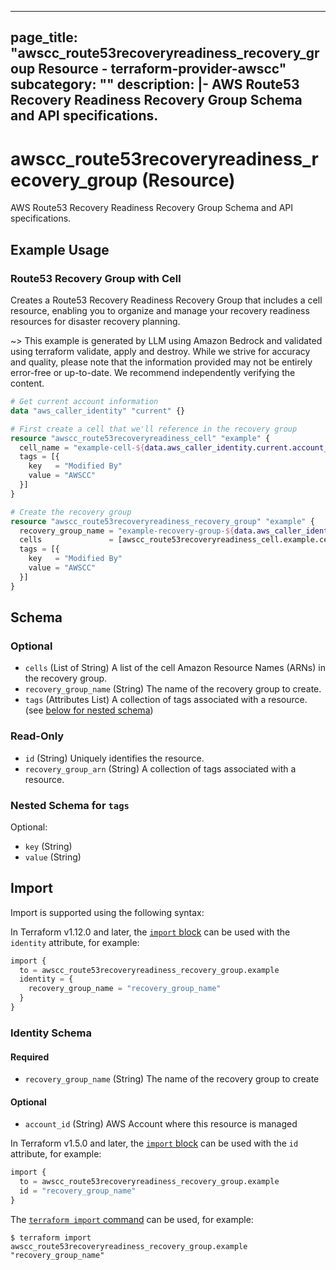 
---
page_title: "awscc_route53recoveryreadiness_recovery_group Resource - terraform-provider-awscc"
subcategory: ""
description: |-
  AWS Route53 Recovery Readiness Recovery Group Schema and API specifications.
---

# awscc_route53recoveryreadiness_recovery_group (Resource)

AWS Route53 Recovery Readiness Recovery Group Schema and API specifications.

## Example Usage

### Route53 Recovery Group with Cell

Creates a Route53 Recovery Readiness Recovery Group that includes a cell resource, enabling you to organize and manage your recovery readiness resources for disaster recovery planning.

~> This example is generated by LLM using Amazon Bedrock and validated using terraform validate, apply and destroy. While we strive for accuracy and quality, please note that the information provided may not be entirely error-free or up-to-date. We recommend independently verifying the content.

```terraform
# Get current account information
data "aws_caller_identity" "current" {}

# First create a cell that we'll reference in the recovery group
resource "awscc_route53recoveryreadiness_cell" "example" {
  cell_name = "example-cell-${data.aws_caller_identity.current.account_id}"
  tags = [{
    key   = "Modified By"
    value = "AWSCC"
  }]
}

# Create the recovery group
resource "awscc_route53recoveryreadiness_recovery_group" "example" {
  recovery_group_name = "example-recovery-group-${data.aws_caller_identity.current.account_id}"
  cells               = [awscc_route53recoveryreadiness_cell.example.cell_arn]
  tags = [{
    key   = "Modified By"
    value = "AWSCC"
  }]
}
```

<!-- schema generated by tfplugindocs -->
## Schema

### Optional

- `cells` (List of String) A list of the cell Amazon Resource Names (ARNs) in the recovery group.
- `recovery_group_name` (String) The name of the recovery group to create.
- `tags` (Attributes List) A collection of tags associated with a resource. (see [below for nested schema](#nestedatt--tags))

### Read-Only

- `id` (String) Uniquely identifies the resource.
- `recovery_group_arn` (String) A collection of tags associated with a resource.

<a id="nestedatt--tags"></a>
### Nested Schema for `tags`

Optional:

- `key` (String)
- `value` (String)

## Import

Import is supported using the following syntax:

In Terraform v1.12.0 and later, the [`import` block](https://developer.hashicorp.com/terraform/language/import) can be used with the `identity` attribute, for example:

```terraform
import {
  to = awscc_route53recoveryreadiness_recovery_group.example
  identity = {
    recovery_group_name = "recovery_group_name"
  }
}
```

<!-- schema generated by tfplugindocs -->
### Identity Schema

#### Required

- `recovery_group_name` (String) The name of the recovery group to create

#### Optional

- `account_id` (String) AWS Account where this resource is managed

In Terraform v1.5.0 and later, the [`import` block](https://developer.hashicorp.com/terraform/language/import) can be used with the `id` attribute, for example:

```terraform
import {
  to = awscc_route53recoveryreadiness_recovery_group.example
  id = "recovery_group_name"
}
```

The [`terraform import` command](https://developer.hashicorp.com/terraform/cli/commands/import) can be used, for example:

```shell
$ terraform import awscc_route53recoveryreadiness_recovery_group.example "recovery_group_name"
```
